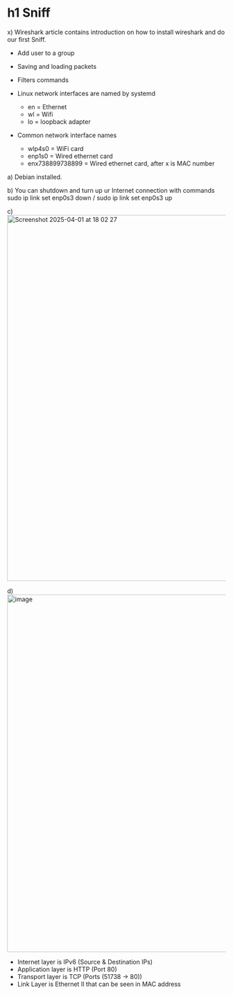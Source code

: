 # h1 Sniff

x) Wireshark article contains introduction on how to install wireshark and do our first Sniff.
  - Add user to a group
  - Saving and loading packets
  - Filters commands

  - Linux network interfaces are named by systemd
    - en = Ethernet
    - wl = Wifi
    - lo = loopback adapter
  - Common network interface names
    - wlp4s0 = WiFi card
    - enp1s0 = Wired ethernet card
    - enx738899738899 = Wired ethernet card, after x is MAC number

a) Debian installed. 

b) You can shutdown and turn up ur Internet connection with commands sudo ip link set enp0s3 down / sudo ip link set enp0s3 up

c) <img width="842" alt="Screenshot 2025-04-01 at 18 02 27" src="https://github.com/user-attachments/assets/a1e1d533-4446-4f56-8c9b-1437c49c0534" />

d) <img width="822" alt="image" src="https://github.com/user-attachments/assets/554b8319-a41b-40c7-8918-383348953349" />


- Internet layer is IPv6 (Source & Destination IPs)
- Application layer is HTTP (Port 80)
- Transport layer is TCP (Ports (51738 → 80))
- Link Layer is Ethernet II that can be seen in MAC address
